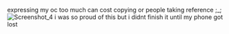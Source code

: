 expressing my oc too much can cost copying or people taking reference ;_;
![Screenshot_4](https://github.com/PromiseEverlasting/PromiseEverlasting/assets/151441588/01c2aa81-a04d-40d0-800c-c0fc85abdce2)
i was so proud of this but i didnt finish it until my phone got lost
